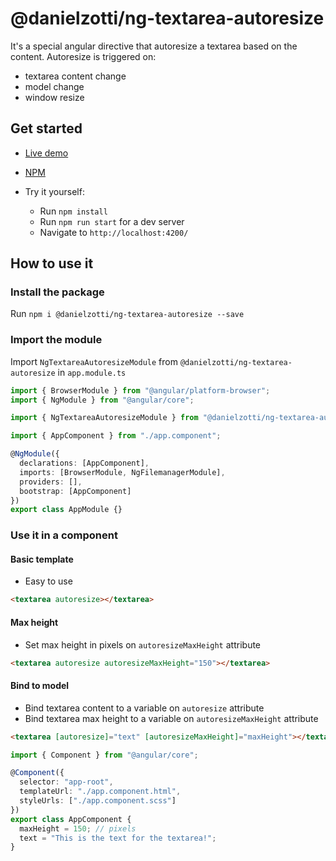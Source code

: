 # @danielzotti/ng-textarea-autoresize

It's a special angular directive that autoresize a textarea based on the content.
Autoresize is triggered on:

- textarea content change
- model change
- window resize

## Get started

- [Live demo](https://danielzotti.github.io/ng-textarea-autoresize)

- [NPM](https://www.npmjs.com/package/@danielzotti/ng-textarea-autoresize)

- Try it yourself:
  - Run `npm install`
  - Run `npm run start` for a dev server
  - Navigate to `http://localhost:4200/`

## How to use it

### Install the package

Run `npm i @danielzotti/ng-textarea-autoresize --save`

### Import the module

Import `NgTextareaAutoresizeModule` from `@danielzotti/ng-textarea-autoresize` in `app.module.ts`

```typescript
import { BrowserModule } from "@angular/platform-browser";
import { NgModule } from "@angular/core";

import { NgTextareaAutoresizeModule } from "@danielzotti/ng-textarea-autoresize";

import { AppComponent } from "./app.component";

@NgModule({
  declarations: [AppComponent],
  imports: [BrowserModule, NgFilemanagerModule],
  providers: [],
  bootstrap: [AppComponent]
})
export class AppModule {}
```

### Use it in a component

#### Basic template

- Easy to use

```html
<textarea autoresize></textarea>
```

#### Max height

- Set max height in pixels on `autoresizeMaxHeight` attribute

```html
<textarea autoresize autoresizeMaxHeight="150"></textarea>
```

#### Bind to model

- Bind textarea content to a variable on `autoresize` attribute
- Bind textarea max height to a variable on `autoresizeMaxHeight` attribute

```html
<textarea [autoresize]="text" [autoresizeMaxHeight]="maxHeight"></textarea>
```

```typescript
import { Component } from "@angular/core";

@Component({
  selector: "app-root",
  templateUrl: "./app.component.html",
  styleUrls: ["./app.component.scss"]
})
export class AppComponent {
  maxHeight = 150; // pixels
  text = "This is the text for the textarea!";
}
```
